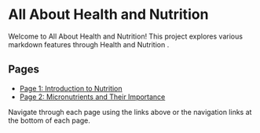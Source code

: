 # All About Health and Nutrition

Welcome to All About Health and Nutrition! This project explores various markdown features through Health and Nutrition .

## Pages
- [Page 1: Introduction to Nutrition](Page1.md)
- [Page 2: Micronutrients and Their Importance](Page2.md)

Navigate through each page using the links above or the navigation links at the bottom of each page.

